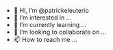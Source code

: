 - 👋 Hi, I’m @patrickeleuterio
- 👀 I’m interested in ...
- 🌱 I’m currently learning ...
- 💞️ I’m looking to collaborate on ...
- 📫 How to reach me ...

<!---
patrickeleuterio/patrickeleuterio is a ✨ special ✨ repository because its `README.md` (this file) appears on your GitHub profile.
You can click the Preview link to take a look at your changes.
--->
